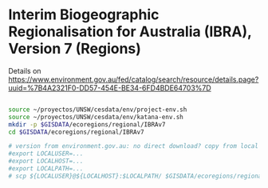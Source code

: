 
# Interim Biogeographic Regionalisation for Australia (IBRA), Version 7 (Regions)

Details on
https://www.environment.gov.au/fed/catalog/search/resource/details.page?uuid=%7B4A2321F0-DD57-454E-BE34-6FD4BDE64703%7D

```sh

source ~/proyectos/UNSW/cesdata/env/project-env.sh
source ~/proyectos/UNSW/cesdata/env/katana-env.sh
mkdir -p $GISDATA/ecoregions/regional/IBRAv7
cd $GISDATA/ecoregions/regional/IBRAv7

# version from environment.gov.au: no direct download? copy from local version
#export LOCALUSER=...
#export LOCALHOST=...
#export LOCALPATH=...
# scp ${LOCALUSER}@${LOCALHOST}:$LOCALPATH/ $GISDATA/ecoregions/regional/IBRAv7/

```
